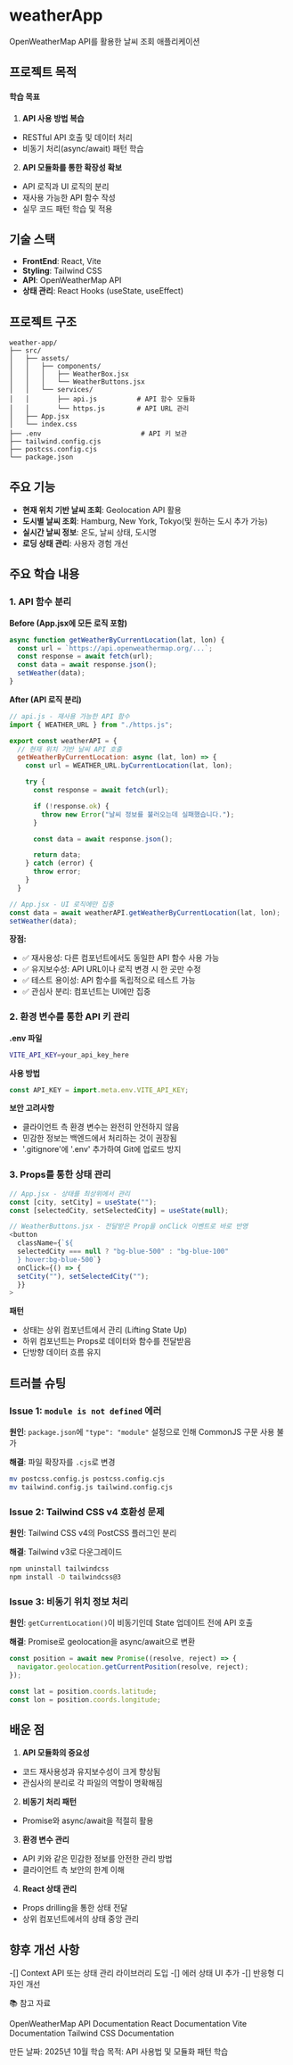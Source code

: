 # weatherApp
OpenWeatherMap API를 활용한 날씨 조회 애플리케이션

## 프로젝트 목적

#### 학습 목표
1. **API 사용 방법 복습**
  - RESTful API 호출 및 데이터 처리
  - 비동기 처리(async/await) 패턴 학습
2. **API 모듈화를 통한 확장성 확보**
  - API 로직과 UI 로직의 분리
  - 재사용 가능한 API 함수 작성
  - 실무 코드 패턴 학습 및 적용

## 기술 스택
- **FrontEnd**: React, Vite
- **Styling**: Tailwind CSS
- **API**: OpenWeatherMap API
- **상태 관리**: React Hooks (useState, useEffect)

## 프로젝트 구조
```
weather-app/
├── src/
│   ├── assets/
│   │   ├── components/
│   │   │   ├── WeatherBox.jsx
│   │   │   └── WeatherButtons.jsx
│   │   └── services/
│   │       ├── api.js          # API 함수 모듈화
│   │       └── https.js        # API URL 관리
│   ├── App.jsx
│   └── index.css
├── .env                         # API 키 보관
├── tailwind.config.cjs
├── postcss.config.cjs
└── package.json
```

## 주요 기능

- **현재 위치 기반 날씨 조회**: Geolocation API 활용
- **도시별 날씨 조회**: Hamburg, New York, Tokyo(및 원하는 도시 추가 가능)
- **실시간 날씨 정보**: 온도, 날씨 상태, 도시명
- **로딩 상태 관리**: 사용자 경험 개선

## 주요 학습 내용

### 1. API 함수 분리

**Before (App.jsx에 모든 로직 포함)**
```javascript
async function getWeatherByCurrentLocation(lat, lon) {
  const url = `https://api.openweathermap.org/...`;
  const response = await fetch(url);
  const data = await response.json();
  setWeather(data);
}
```

**After (API 로직 분리)**
```javascript
// api.js - 재사용 가능한 API 함수
import { WEATHER_URL } from "./https.js";

export const weatherAPI = {
  // 현재 위치 기반 날씨 API 호출
  getWeatherByCurrentLocation: async (lat, lon) => {
    const url = WEATHER_URL.byCurrentLocation(lat, lon);

    try {
      const response = await fetch(url);

      if (!response.ok) {
        throw new Error("날씨 정보를 불러오는데 실패했습니다.");
      }

      const data = await response.json();

      return data;
    } catch (error) {
      throw error;
    }
  }

// App.jsx - UI 로직에만 집중
const data = await weatherAPI.getWeatherByCurrentLocation(lat, lon);
setWeather(data);
```

**장점:**
- ✅ 재사용성: 다른 컴포넌트에서도 동일한 API 함수 사용 가능
- ✅ 유지보수성: API URL이나 로직 변경 시 한 곳만 수정
- ✅ 테스트 용이성: API 함수를 독립적으로 테스트 가능
- ✅ 관심사 분리: 컴포넌트는 UI에만 집중

### 2. 환경 변수를 통한 API 키 관리

**.env 파일**
```bash
VITE_API_KEY=your_api_key_here
```

**사용 방법**
```javascript
const API_KEY = import.meta.env.VITE_API_KEY;
```

**보안 고려사항**
- 클라이언트 측 환경 변수는 완전히 안전하지 않음
- 민감한 정보는 백엔드에서 처리하는 것이 권장됨
- '.gitignore'에 '.env' 추가하여 Git에 업로드 방지

### 3. Props를 통한 상태 관리

```javascript
// App.jsx - 상태를 최상위에서 관리
const [city, setCity] = useState("");
const [selectedCity, setSelectedCity] = useState(null);

// WeatherButtons.jsx - 전달받은 Prop을 onClick 이벤트로 바로 반영
<button
  className={`${
  selectedCity === null ? "bg-blue-500" : "bg-blue-100"
  } hover:bg-blue-500`}
  onClick={() => {
  setCity(""), setSelectedCity("");
  }}
>
```

**패턴**
- 상태는 상위 컴포넌트에서 관리 (Lifting State Up)
- 하위 컴포넌트는 Props로 데이터와 함수를 전달받음
- 단방향 데이터 흐름 유지

## 트러블 슈팅

### Issue 1: `module is not defined` 에러
**원인**: `package.json`에 `"type": "module"` 설정으로 인해 CommonJS 구문 사용 불가

**해결**: 파일 확장자를 `.cjs`로 변경
```bash
mv postcss.config.js postcss.config.cjs
mv tailwind.config.js tailwind.config.cjs
```

### Issue 2: Tailwind CSS v4 호환성 문제
**원인**: Tailwind CSS v4의 PostCSS 플러그인 분리

**해결**: Tailwind v3로 다운그레이드
```bash
npm uninstall tailwindcss
npm install -D tailwindcss@3
```

### Issue 3: 비동기 위치 정보 처리
**원인**: `getCurrentLocation()`이 비동기인데 State 업데이트 전에 API 호출

**해결**: Promise로 geolocation을 async/await으로 변환
```javascript
const position = await new Promise((resolve, reject) => {
  navigator.geolocation.getCurrentPosition(resolve, reject);
});

const lat = position.coords.latitude;
const lon = position.coords.longitude;
```

## 배운 점
1. **API 모듈화의 중요성**
  - 코드 재사용성과 유지보수성이 크게 향상됨
  - 관심사의 분리로 각 파일의 역할이 명확해짐

2. **비동기 처리 패턴**
  - Promise와 async/await을 적절히 활용

3. **환경 변수 관리**
  - API 키와 같은 민감한 정보를 안전한 관리 방법
  - 클라이언트 측 보안의 한계 이해

4. **React 상태 관리**
  - Props drilling을 통한 상태 전달
  - 상위 컴포넌트에서의 상태 중앙 관리

## 향후 개선 사항

-[] Context API 또는 상태 관리 라이브러리 도입
-[] 에러 상태 UI 추가
-[] 반응형 디자인 개선

📚 참고 자료

OpenWeatherMap API Documentation
React Documentation
Vite Documentation
Tailwind CSS Documentation


만든 날짜: 2025년 10월
학습 목적: API 사용법 및 모듈화 패턴 학습




